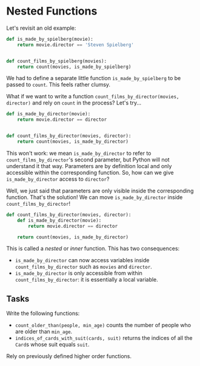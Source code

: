 # Nested Functions

Let's revisit an old example:

```python
def is_made_by_spielberg(movie):
    return movie.director == 'Steven Spielberg'


def count_films_by_spielberg(movies):
    return count(movies, is_made_by_spielberg)
```

We had to define a separate little function `is_made_by_spielberg` to be passed to `count`.
This feels rather clumsy.

What if we want to write a function `count_films_by_director(movies, director)` and rely on `count` in the process?
Let's try...

```python
def is_made_by_director(movie):
    return movie.director == director


def count_films_by_director(movies, director):
    return count(movies, is_made_by_director)
```

This won't work: we mean `is_made_by_director` to refer to `count_films_by_director`'s second parameter, but Python will not understand it that way.
Parameters are by definition local and only accessible within the corresponding function.
So, how can we give `is_made_by_director` access to `director`?

Well, we just said that parameters are only visible inside the corresponding function.
That's the solution!
We can move `is_made_by_director` inside `count_films_by_director`!

```python
def count_films_by_director(movies, director):
    def is_made_by_director(movie):
        return movie.director == director

    return count(movies, is_made_by_director)
```

This is called a _nested_ or _inner_ function.
This has two consequences:

* `is_made_by_director` can now access variables inside `count_films_by_director` such as `movies` and `director`.
* `is_made_by_director` is only accessible from within `count_films_by_director`: it is essentially a local variable.

## Tasks

Write the following functions:

* `count_older_than(people, min_age)` counts the number of people who are older than `min_age`.
* `indices_of_cards_with_suit(cards, suit)` returns the indices of all the `Card`s whose suit equals `suit`.

Rely on previously defined higher order functions.
